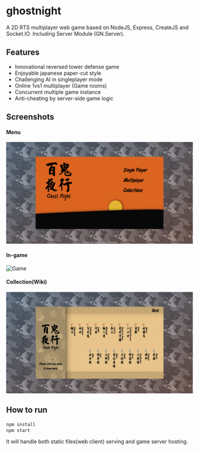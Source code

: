 # ghostnight

A 2D RTS multiplayer web game based on NodeJS, Express, CreateJS and Socket.IO.
Including Server Module (GN.Server).

## Features
- Innovational reversed tower defense game
- Enjoyable japanese paper-cut style
- Challenging AI in singleplayer mode
- Online 1vs1 multiplayer (Game rooms)
- Concurrent multiple game instance
- Anti-cheating by server-side game logic

## Screenshots
#### Menu
![Menu](img/menu.png)

#### In-game
![Game](img/ingame.png)

#### Collection(Wiki)
![Wiki](img/collection.png)

## How to run
	
	npm install
	npm start

It will handle both static files(web client) serving and game server hosting.
